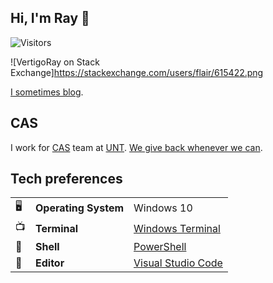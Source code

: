 ## Hi, I'm Ray 👋

![Visitors](https://visitor-badge.glitch.me/badge?page_id=VertigoRay.VertigoRay)

![VertigoRay on Stack Exchange]https://stackexchange.com/users/flair/615422.png

[I sometimes blog](https://blog.vertigion.com/author/vertigoray).

## CAS

I work for [CAS](https://cas.unt.edu) team at [UNT](https://unt.edu). [We give back whenever we can](https://github.com/UNT-CAS).

## Tech preferences

| |                       |                                                           |
|-|-----------------------|-----------------------------------------------------------|
|🖥| **Operating System** | Windows 10 |
|📺| **Terminal** | [Windows Terminal](https://aka.ms/terminal) |
|🐚| **Shell** | [PowerShell](https://github.com/PowerShell) |
|📝| **Editor** | [Visual Studio Code](https://github.com/Microsoft/vscode) |
